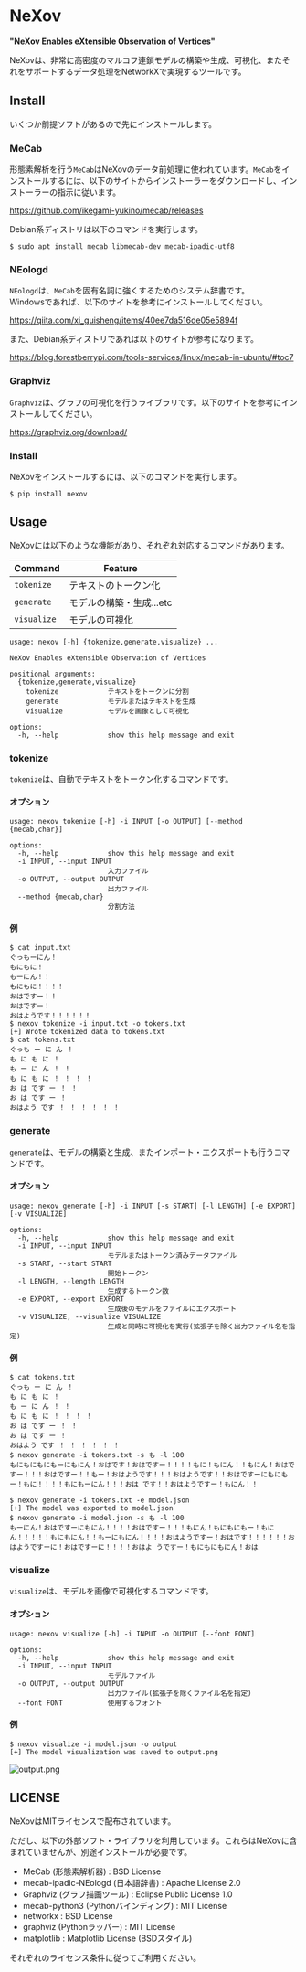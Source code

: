 # NeXov
**"NeXov Enables eXtensible Observation of Vertices"**

NeXovは、非常に高密度のマルコフ連鎖モデルの構築や生成、可視化、またそれをサポートするデータ処理をNetworkXで実現するツールです。

## Install
いくつか前提ソフトがあるので先にインストールします。
### MeCab
形態素解析を行う`MeCab`はNeXovのデータ前処理に使われています。`MeCab`をインストールするには、以下のサイトからインストーラーをダウンロードし、インストーラーの指示に従います。

https://github.com/ikegami-yukino/mecab/releases

Debian系ディストリは以下のコマンドを実行します。
```shell
$ sudo apt install mecab libmecab-dev mecab-ipadic-utf8
```
### NEologd
`NEologd`は、`MeCab`を固有名詞に強くするためのシステム辞書です。  
Windowsであれば、以下のサイトを参考にインストールしてください。

https://qiita.com/xi_guisheng/items/40ee7da516de05e5894f

また、Debian系ディストリであれば以下のサイトが参考になります。

https://blog.forestberrypi.com/tools-services/linux/mecab-in-ubuntu/#toc7

### Graphviz
`Graphviz`は、グラフの可視化を行うライブラリです。以下のサイトを参考にインストールしてください。

https://graphviz.org/download/

### Install
NeXovをインストールするには、以下のコマンドを実行します。
```shell
$ pip install nexov
```

## Usage
NeXovには以下のような機能があり、それぞれ対応するコマンドがあります。

| Command | Feature |
|---------|---------|
| `tokenize` | テキストのトークン化 |
| `generate` | モデルの構築・生成...etc |
| `visualize` | モデルの可視化 |

```
usage: nexov [-h] {tokenize,generate,visualize} ...

NeXov Enables eXtensible Observation of Vertices

positional arguments:
  {tokenize,generate,visualize}
    tokenize            テキストをトークンに分割
    generate            モデルまたはテキストを生成
    visualize           モデルを画像として可視化

options:
  -h, --help            show this help message and exit
```

### tokenize
`tokenize`は、自動でテキストをトークン化するコマンドです。
#### オプション
```
usage: nexov tokenize [-h] -i INPUT [-o OUTPUT] [--method {mecab,char}]

options:
  -h, --help            show this help message and exit
  -i INPUT, --input INPUT
                        入力ファイル
  -o OUTPUT, --output OUTPUT
                        出力ファイル
  --method {mecab,char}
                        分割方法
```
#### 例
```shell
$ cat input.txt
ぐっもーにん！
もにもに！
もーにん！！
もにもに！！！！
おはですー！！
おはですー！
おはようです！！！！！！
$ nexov tokenize -i input.txt -o tokens.txt
[+] Wrote tokenized data to tokens.txt
$ cat tokens.txt
ぐっも ー に ん ！
も に も に ！
も ー に ん ！ ！
も に も に ！ ！ ！ ！
お は です ー ！ ！
お は です ー ！
おはよう です ！ ！ ！ ！ ！ ！
```
### generate
`generate`は、モデルの構築と生成、またインポート・エクスポートも行うコマンドです。
#### オプション
```
usage: nexov generate [-h] -i INPUT [-s START] [-l LENGTH] [-e EXPORT] [-v VISUALIZE]

options:
  -h, --help            show this help message and exit
  -i INPUT, --input INPUT
                        モデルまたはトークン済みデータファイル
  -s START, --start START
                        開始トークン
  -l LENGTH, --length LENGTH
                        生成するトークン数
  -e EXPORT, --export EXPORT
                        生成後のモデルをファイルにエクスポート
  -v VISUALIZE, --visualize VISUALIZE
                        生成と同時に可視化を実行(拡張子を除く出力ファイル名を指定)
```
#### 例
```shell
$ cat tokens.txt
ぐっも ー に ん ！
も に も に ！
も ー に ん ！ ！
も に も に ！ ！ ！ ！
お は です ー ！ ！
お は です ー ！
おはよう です ！ ！ ！ ！ ！ ！
$ nexov generate -i tokens.txt -s も -l 100
もにもにもにもーにもにん！おはです！おはですー！！！！もに！もにん！！もにん！おはですー！！！おはですー！！もー！おはようです！！！おはようです！！おはですーにもにもー！もに！！！！もにもーにん！！！おは です！！おはようですー！もにん！！

$ nexov generate -i tokens.txt -e model.json
[+] The model was exported to model.json
$ nexov generate -i model.json -s も -l 100
もーにん！おはですーにもにん！！！！おはですー！！！もにん！もにもにもー！もにん！！！！！もにもにん！！もーにもにん！！！！おはようですー！おはです！！！！！！おはようですーに！おはですーに！！！！おはよ うですー！もにもにもにん！おは
```

### visualize
`visualize`は、モデルを画像で可視化するコマンドです。
#### オプション
```
usage: nexov visualize [-h] -i INPUT -o OUTPUT [--font FONT]

options:
  -h, --help            show this help message and exit
  -i INPUT, --input INPUT
                        モデルファイル
  -o OUTPUT, --output OUTPUT
                        出力ファイル(拡張子を除くファイル名を指定)
  --font FONT           使用するフォント
```
#### 例
```shell
$ nexov visualize -i model.json -o output
[+] The model visualization was saved to output.png
```
![output.png](tests/output.png)

## LICENSE
NeXovはMITライセンスで配布されています。

ただし、以下の外部ソフト・ライブラリを利用しています。これらはNeXovに含まれていませんが、別途インストールが必要です。

- MeCab (形態素解析器) : BSD License
- mecab-ipadic-NEologd (日本語辞書) : Apache License 2.0
- Graphviz (グラフ描画ツール) : Eclipse Public License 1.0
- mecab-python3 (Pythonバインディング) : MIT License
- networkx : BSD License
- graphviz (Pythonラッパー) : MIT License
- matplotlib : Matplotlib License (BSDスタイル)

それぞれのライセンス条件に従ってご利用ください。
